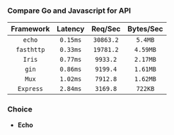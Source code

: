 ### Compare Go and Javascript for API
| Framework  | Latency  |  Req/Sec  | Bytes/Sec |
| :--------: | :------: | :-------: | :-------: |
|   `echo`   | `0.15ms` | `30863.2` |  `5.4MB`  |
| `fasthttp` | `0.33ms` | `19781.2` | `4.59MB`  |
|   `Iris`   | `0.77ms` | `9933.2`  | `2.17MB`  |
|   `gin`    | `0.86ms` | `9199.4`  | `1.61MB`  |
|   `Mux`    | `1.02ms` | `7912.8`  | `1.62MB`  |
| `Express`  | `2.84ms` | `3169.8`  |  `722KB`  |


### Choice
- **Echo**